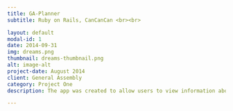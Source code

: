 ```yaml
---
title: GA-Planner
subtitle: Ruby on Rails, CanCanCan <br><br>

layout: default
modal-id: 1
date: 2014-09-31
img: dreams.png
thumbnail: dreams-thumbnail.png
alt: image-alt
project-date: August 2014
client: General Assembly
category: Project One
description: The app was created to allow users to view information about upcoming GA courses and enroll themselves. As well as allowing teachers to create new courses, cohorts and book classrooms for each class.

---
```

